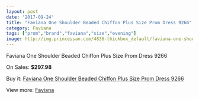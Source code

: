 ```yaml
---
layout: post
date: '2017-09-24'
title: "Faviana One Shoulder Beaded Chiffon Plus Size Prom Dress 9266"
category: Faviana
tags: ["prom","brand","faviana","size","evening"]
image: http://img.princessan.com/4836-thickbox_default/faviana-one-shoulder-beaded-chiffon-plus-size-prom-dress-9266.jpg
---
```

Faviana One Shoulder Beaded Chiffon Plus Size Prom Dress 9266

On Sales: **$297.98**
<a href="https://www.princessan.com/en/faviana/2254-faviana-one-shoulder-beaded-chiffon-plus-size-prom-dress-9266.html"><amp-img layout="responsive" width="600" height="600" src="//img.princessan.com/4836-thickbox_default/faviana-one-shoulder-beaded-chiffon-plus-size-prom-dress-9266.jpg" alt="Faviana One Shoulder Beaded Chiffon Plus Size Prom Dress 9266 0" /></a>
<a href="https://www.princessan.com/en/faviana/2254-faviana-one-shoulder-beaded-chiffon-plus-size-prom-dress-9266.html"><amp-img layout="responsive" width="600" height="600" src="//img.princessan.com/4837-thickbox_default/faviana-one-shoulder-beaded-chiffon-plus-size-prom-dress-9266.jpg" alt="Faviana One Shoulder Beaded Chiffon Plus Size Prom Dress 9266 1" /></a>

Buy it: [Faviana One Shoulder Beaded Chiffon Plus Size Prom Dress 9266](https://www.princessan.com/en/faviana/2254-faviana-one-shoulder-beaded-chiffon-plus-size-prom-dress-9266.html "Faviana One Shoulder Beaded Chiffon Plus Size Prom Dress 9266")

View more: [Faviana](https://www.princessan.com/en/19-faviana "Faviana")
